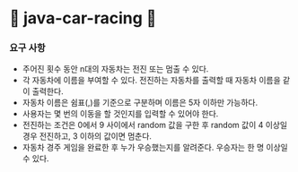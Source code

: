 # 🚙 java-car-racing 🚗

### 요구 사항

- 주어진 횟수 동안 n대의 자동차는 전진 또는 멈출 수 있다.
- 각 자동차에 이름을 부여할 수 있다. 전진하는 자동차를 출력할 때 자동차 이름을 같이 출력한다.
- 자동차 이름은 쉼표(,)를 기준으로 구분하며 이름은 5자 이하만 가능하다.
- 사용자는 몇 번의 이동을 할 것인지를 입력할 수 있어야 한다.
- 전진하는 조건은 0에서 9 사이에서 random 값을 구한 후 random 값이 4 이상일 경우 전진하고, 3 이하의 값이면 멈춘다.
- 자동차 경주 게임을 완료한 후 누가 우승했는지를 알려준다. 우승자는 한 명 이상일 수 있다.

[//]: # (### 기능 목록)

[//]: # ()
[//]: # (- 1단계 어떠한 기능이 필요하며, 그 기능을 가지는 클래스 정의)

[//]: # (  - 2단계 상호작용 생각하셈)

[//]: # (  - Cars 클래스에서 포지션 값을 더 할껀데, 매번 호출되면 낭비인거 같으니, )

[//]: # (  - if 문으로 랜덤값이 4이상일 경우만 포지션 클래스 안에 add 포지션을 호출한다)


[//]: # (1. 0~9 까지 랜덤 숫자 생성하는 기능 &#40;4 이상일 경우 전진, 3 이하일 경우 정지&#41;)

[//]: # (   - RandomNumber 클래스)

[//]: # (     - 랜덤 숫자 생성하고, 해당 값을 Cars 에서 호출하여 4 이상인지 확인 후 Position 클래스에 메시지 전달)

[//]: # (2. 포지션 값 더하는 기능)

[//]: # (    - Cars 에서 확인 해주고 해당 하면 Car 로 가서 Position 더하기 )

[//]: # ()
[//]: # (3. 경기에 참여 할 자동차 이름 입력 기능)

[//]: # (   - Input 클래스)

[//]: # (      - nextLine 으로 문자열 반환)

[//]: # (4. 경기 횟수 입력 기능)

[//]: # (   - Input 클래스)

[//]: # (      - 경주 횟수 int 로 반환)

[//]: # (5. 이름을 쉼표 기준으로 나누는 기능 &#40;이름은 5자 이하만 가능&#41;)

[//]: # (   - Factory 클래스)

[//]: # (      - 자동차 이름을 문자열로 받아서 split 한 후 car 에 저장)

[//]: # (6. 우승자 찾는 기능 &#40;포지션의 최댓값 찾기&#41;)

[//]: # (   - Cars 클래스)

[//]: # (     - randomNumber 4 이하인지 비교해주기 )

[//]: # (     - 경기 횟수 받아서 숫자 제일 큰 사람 찾아서 winner 에 해당하는 메소드에 반환)

[//]: # (7. 최댓값을 찾고 값 저장, 같은 값을 가지고 있는지 찾는 기능)

[//]: # (   - Winner 클래스)

[//]: # (      - 제일 큰 값 받아서 같은 값이 있는지 확인)

[//]: # (8. 포지션 갯수 만큼 하이픈&#40;-&#41; 으로 바꾸는 기능)

[//]: # (   - Output 클래스)

[//]: # (      - Cars 클래스에서 position 으로 해당하는 숫자 만큼 반복하여 하이픈 &#40;-&#41; 으로 출력  )

[//]: # (9. 공동 우승자 출력하는 기능)

[//]: # (   - Output 클래스)

[//]: # (      - Winner 값 받아서 if 으로 사이즈 확인하고 StringBuilder 에 담아 두었다가 출력)
